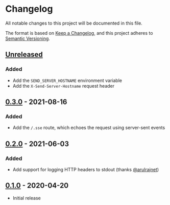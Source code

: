 # Changelog

All notable changes to this project will be documented in this file.

The format is based on [Keep a Changelog], and this project adheres to
[Semantic Versioning].

<!-- references -->
[Keep a Changelog]: https://keepachangelog.com/en/1.0.0/
[Semantic Versioning]: https://semver.org/spec/v2.0.0.html

## [Unreleased]

### Added

- Add the `SEND_SERVER_HOSTNAME` environment variable
- Add the `X-Send-Server-Hostname` request header

## [0.3.0] - 2021-08-16

### Added

- Add the `/.sse` route, which echoes the request using server-sent events

## [0.2.0] - 2021-06-03

### Added

- Add support for logging HTTP headers to stdout (thanks [@arulrajnet])

## [0.1.0] - 2020-04-20

- Initial release

<!-- references -->
[Unreleased]: https://github.com/jmalloc/echo-server
[0.1.0]: https://github.com/jmalloc/echo-server/releases/v0.1.0
[0.2.0]: https://github.com/jmalloc/echo-server/releases/v0.2.0
[0.3.0]: https://github.com/jmalloc/echo-server/releases/v0.3.0

<!-- outside contributors -->
[@arulrajnet]: https://github.com/arulrajnet

<!-- version template
## [0.0.1] - YYYY-MM-DD

### Added
### Changed
### Deprecated
### Removed
### Fixed
### Security
-->
